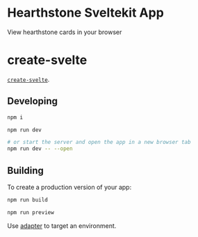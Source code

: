 # Hearthstone Sveltekit App

View hearthstone cards in your browser

# create-svelte

[`create-svelte`](https://github.com/sveltejs/kit/tree/master/packages/create-svelte).

## Developing

```bash
npm i

npm run dev

# or start the server and open the app in a new browser tab
npm run dev -- --open
```

## Building

To create a production version of your app:

```bash
npm run build

npm run preview
```

Use [adapter](https://kit.svelte.dev/docs/adapters) to target an environment.
